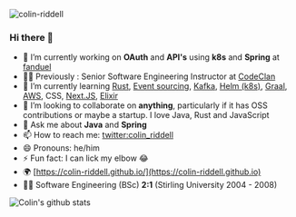 <img src="https://komarev.com/ghpvc/?username=colin-riddell" alt="colin-riddell" /><br/>

### Hi there 👋

- 🔭 I’m currently working on **OAuth** and **API's** using  **k8s** and **Spring** at [fanduel](http://github.com/fanduel)
- 👨‍🏫 Previously : Senior Software Engineering Instructor at [CodeClan](https://codeclan.com)
- 🌱 I’m currently learning [Rust](https://www.rust-lang.org/), [Event sourcing](https://martinfowler.com/eaaDev/EventSourcing.html), [Kafka](https://kafka.apache.org/), [Helm (k8s)](https://helm.sh/), [Graal](https://www.graalvm.org/), [AWS](https://aws.amazon.com/), CSS, [Next.JS](https://nextjs.org/), [Elixir](https://elixir-lang.org/)
- 👯 I’m looking to collaborate on **anything**, particularly if it has OSS contributions or maybe a startup. I love Java, Rust and JavaScript
- 💬 Ask me about **Java** and **Spring**
- 📫 How to reach me: [twitter:colin_riddell](https://twitter.com/colin_riddell)
- 😄 Pronouns: he/him
- ⚡ Fun fact: I can lick my elbow 😂
- 🌍 [https://colin-riddell.github.io/](https://colin-riddell.github.io)
- 👨‍🎓 Software Engineering (BSc) **2:1** (Stirling University 2004 - 2008)

![Colin's github stats](https://github-readme-stats.vercel.app/api?username=colin-riddell&show_icons=true&hide_border=true&theme=nightowl)
